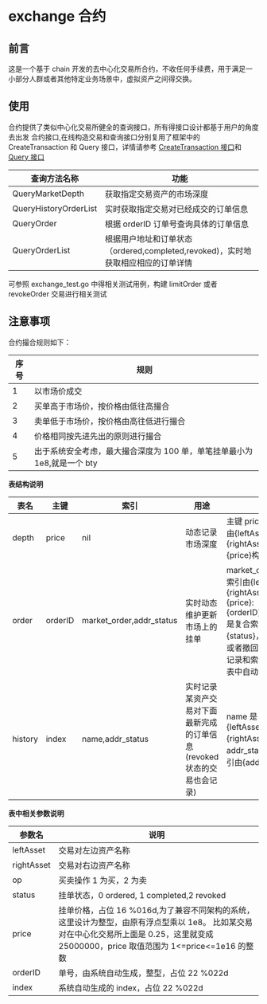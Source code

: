 # exchange 合约

## 前言

这是一个基于 chain 开发的去中心化交易所合约，不收任何手续费，用于满足一小部分人群或者其他特定业务场景中，虚拟资产之间得交换。

## 使用

合约提供了类似中心化交易所健全的查询接口，所有得接口设计都基于用户的角度去出发
合约接口,在线构造交易和查询接口分别复用了框架中的 CreateTransaction 和 Query 接口，详情请参考
[CreateTransaction 接口](https://github.com/assetcloud/chain/blob/master/rpc/jrpchandler.go#L1101)和[Query 接口](https://github.com/assetcloud/chain/blob/master/rpc/jrpchandler.go#L838)

| 查询方法名称          | 功能                                                                             |
| --------------------- | -------------------------------------------------------------------------------- |
| QueryMarketDepth      | 获取指定交易资产的市场深度                                                       |
| QueryHistoryOrderList | 实时获取指定交易对已经成交的订单信息                                             |
| QueryOrder            | 根据 orderID 订单号查询具体的订单信息                                            |
| QueryOrderList        | 根据用户地址和订单状态（ordered,completed,revoked)，实时地获取相应相应的订单详情 |

可参照 exchange_test.go 中得相关测试用例，构建 limitOrder 或者 revokeOrder 交易进行相关测试

## 注意事项

合约撮合规则如下：

| 序号 | 规则                                                                     |
| ---- | ------------------------------------------------------------------------ |
| 1    | 以市场价成交                                                             |
| 2    | 买单高于市场价，按价格由低往高撮合                                       |
| 3    | 卖单低于市场价，按价格由高往低进行撮合                                   |
| 4    | 价格相同按先进先出的原则进行撮合                                         |
| 5    | 出于系统安全考虑，最大撮合深度为 100 单，单笔挂单最小为 1e8,就是一个 bty |

**表结构说明**

| 表名    | 主键    | 索引                     | 用途                                                                   | 说明                                                                                                                                                                              |
| ------- | ------- | ------------------------ | ---------------------------------------------------------------------- | --------------------------------------------------------------------------------------------------------------------------------------------------------------------------------- |
| depth   | price   | nil                      | 动态记录市场深度                                                       | 主键 price 是复合主键由{leftAsset}:{rightAsset}:{op}:{price}构成                                                                                                                  |
| order   | orderID | market_order,addr_status | 实时动态维护更新市场上的挂单                                           | market_order 是复合索引由{leftAsset}:{rightAsset}:{op}:{price}:{orderID},addr_status 是复合索引由{addr}:{status}，当订单成交或者撤回时，该条订单记录和索引会从 order 表中自动删除 |
| history | index   | name,addr_status         | 实时记录某资产交易对下面最新完成的订单信息(revoked 状态的交易也会记录) | name 是复合索引由{leftAsset}:{rightAsset}构成, addr_status 是复合索引由{addr}:{status}                                                                                            |

**表中相关参数说明**

| 参数名     | 说明                                                                                                                                                                                      |
| ---------- | ----------------------------------------------------------------------------------------------------------------------------------------------------------------------------------------- |
| leftAsset  | 交易对左边资产名称                                                                                                                                                                        |
| rightAsset | 交易对右边资产名称                                                                                                                                                                        |
| op         | 买卖操作 1 为买，2 为卖                                                                                                                                                                   |
| status     | 挂单状态，0 ordered, 1 completed,2 revoked                                                                                                                                                |
| price      | 挂单价格，占位 16 %016d,为了兼容不同架构的系统，这里设计为整型，由原有浮点型乘以 1e8。 比如某交易对在中心化交易所上面是 0.25，这里就变成 25000000，price 取值范围为 1<=price<=1e16 的整数 |
| orderID    | 单号，由系统自动生成，整型，占位 22 %022d                                                                                                                                                 |
| index      | 系统自动生成的 index，占位 22 %022d                                                                                                                                                       |
